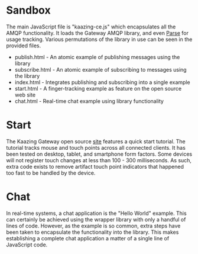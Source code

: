 Sandbox
=======

The main JavaScript file is "kaazing-ce.js" which encapsulates all the AMQP functionality.  It loads the Gateway AMQP library, and even [Parse](http://parse.com) for usage tracking.  Various permutations of the library in use can be seen in the provided files.

* publish.html - An atomic example of publishing messages using the library
* subscribe.html - An atomic example of subscribing to messages using the library
* index.html - Integrates publishing and subscribing into a single example
* start.html - A finger-tracking example as feature on the open source web site
* chat.html - Real-time chat example using library functionality

Start
=======

The Kaazing Gateway open source [site](http://kaazing.org) features a quick start tutorial.  The tutorial tracks mouse and touch points across all connected clients.  It has been tested on desktop, tablet, and smartphone form factors.  Some devices will not register touch changes at less than 100 - 300 milliseconds.  As such, extra code exists to remove artifact touch point indicators that happened too fast to be handled by the device.

Chat
=======

In real-time systems, a chat application is the "Hello World" example.  This can certainly be achieved using the wrapper library with only a handful of lines of code.  However, as the example is so common, extra steps have been taken to encapsulate the functionality into the library.  This makes establishing a complete chat application a matter of a single line of JavaScript code.
